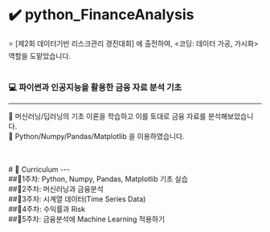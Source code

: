 # ✔️ python_FinanceAnalysis
⭐ [제2회 데이터기반 리스크관리 경진대회] 에 출전하여,  <코딩: 데이터 가공, 가시화> 역할을 도맡았습니다.
<br></br>
### 💻 파이썬과 인공지능을 활용한 금융 자료 분석 기초 
---
🚩 머신러닝/딥러닝의 기초 이론을 학습하고 이를 토대로 금융 자료를 분석해보았습니다.
<br>
🚩 Python/Numpy/Pandas/Matplotlib 을 이용하였습니다.
<br>

<br>
</br>
# 🎯 Curriculum
---
<br>
##🌱1주차: Python, Numpy, Pandas, Matplotlib 기초 실습
<br>
##🌱2주차: 머신러닝과 금융분석
<br>
##🌱3주차: 시계열 데이터(Time Series Data)
<br>
##🌱4주차: 수익률과 Risk
<br>
##🌱5주차: 금융분석에 Machine Learning 적용하기
